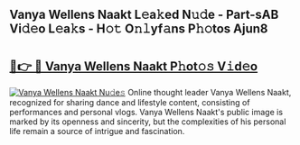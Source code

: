 ## Vanya Wellens Naakt L𝚎a𝚔ed N𝚞𝚍e - Part-sAB Vi𝚍𝚎o L𝚎a𝚔s - H𝚘𝚝 O𝚗𝚕yf𝚊ns P𝚑𝚘tos Ajun8

# <h2><a href="http://kfe1w8.oniu.top/?m=Vanya+Wellens+Naakt">🔗👉 🔴 Vanya Wellens Naakt P𝚑ot𝚘𝚜 V𝚒d𝚎o</a></h2>

[![Vanya Wellens Naakt Nu𝚍e𝚜](https://i.imgur.com/0qMVB7G.gif)](http://kfe1w8.oniu.top/?m=Vanya+Wellens+Naakt)
Online thought leader Vanya Wellens Naakt, recognized for sharing dance and lifestyle content, consisting of performances and personal vlogs. Vanya Wellens Naakt's public image is marked by its openness and sincerity, but the complexities of his personal life remain a source of intrigue and fascination.  

